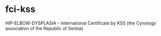 # fci-kss
HIP-ELBOW-DYSPLASIA - International Certificate by KSS (the Cynology association of the Republic of Serbia)

